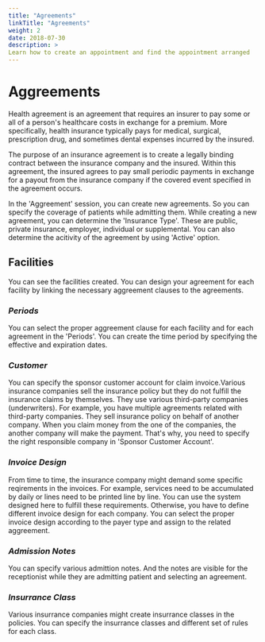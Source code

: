 ```yaml
---
title: "Agreements"
linkTitle: "Agreements"
weight: 2
date: 2018-07-30
description: >
Learn how to create an appointment and find the appointment arranged
---
```


#  **Aggreements**

Health agreement is an agreement that requires an insurer to pay some or all of a person's healthcare costs in exchange for a premium. More specifically, health insurance typically pays for medical, surgical, prescription drug, and sometimes dental expenses incurred by the insured.

The purpose of an insurance agreement is to create a legally binding contract between the insurance company and the insured. Within this agreement, the insured agrees to pay small periodic payments in exchange for a payout from the insurance company if the covered event specified in the agreement occurs.

In the 'Aggreement' session, you can create new agreements. So you can specify the coverage of patients while admitting them. While creating a new agreement, you can determine the 'Insurance Type'. These are public, private insurance, employer, individual or supplemental. You can also determine the acitivity of the agreement by using 'Active' option.

## Facilities

You can see the facilities created. You can design your agreement for each facility by linking the necessary aggreement clauses to the agreements.

### *Periods*

You can select the proper aggreement clause for each facility and for each agreement in the 'Periods'. You can create the time period by specifying the effective and expiration dates.

### *Customer*

You can specify the sponsor customer account for claim invoice.Various insurance companies sell the insurance policy but they do not fulfill the insurance claims by themselves. They use various third-party companies (underwriters). For example, you have multiple agreements related with third-party companies. They sell insurance policy on behalf of another company. When you claim money from the one of the companies, the another company will make the payment. That's why, you need to specify the right responsible company in 'Sponsor Customer Account'.

### *Invoice Design*

From time to time, the insurance company might demand some specific reqirements in the invoices. For example, services need to be accumulated by daily or lines need to be printed line by line. You can use the system designed here to fulfill these requirements. Otherwise,  you have to define different invoice design for each company. You can select the proper invoice design according to the payer type and assign to the related aggreement.

### *Admission Notes*

You can specify various admittion notes. And the notes are visible for the receptionist while they are admitting patient and selecting an agreement.

### *Insurrance Class*

Various insurrance companies might create insurrance classes in the policies. You can specify the insurrance classes and different set of rules for each class.
















